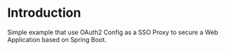 # Introduction
Simple example that use OAuth2 Config as a SSO Proxy to secure a Web Application based on Spring Boot. 
